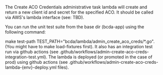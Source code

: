 The Create ACO Credentials administrative task lambda will create and return a new client id and secret for the specified ACO.  It should be called via AWS's lambda interface (see: TBD).

You can run the unit test suite from the base dir (bcda-app) using the following command:

make test-path TEST_PATH="bcda/lambda/admin_create_aco_creds/*.go". (You might have to make load-fixtures first). It also has an integration test run via github actions (see .github/workflows/admin-create-aco-creds-integration-test.yml).
The lambda is deployed (or promoted in the case of prod) using github actions (see .github/workflows/admin-create-aco-creds-lambda-{env}-deploy.yml files).
